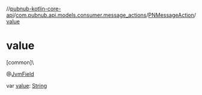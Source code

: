 //[pubnub-kotlin-core-api](../../../index.md)/[com.pubnub.api.models.consumer.message_actions](../index.md)/[PNMessageAction](index.md)/[value](value.md)

# value

[common]\

@[JvmField](https://kotlinlang.org/api/latest/jvm/stdlib/kotlin.jvm/-jvm-field/index.html)

var [value](value.md): [String](https://kotlinlang.org/api/latest/jvm/stdlib/kotlin/-string/index.html)
